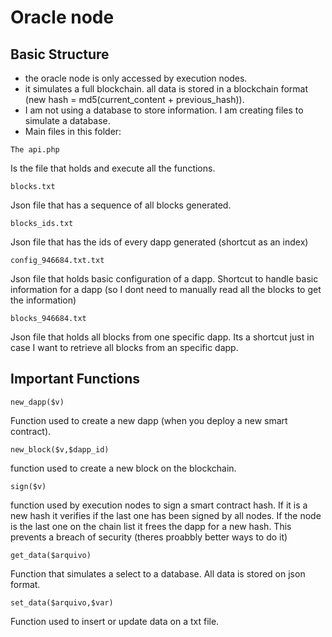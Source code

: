 # Oracle node

## Basic Structure

- the oracle node is only accessed by execution nodes.
- it simulates a full blockchain. all data is stored in a blockchain format (new hash = md5(current_content + previous_hash)). 
- I am not using a database to store information. I am creating files to simulate a database.
- Main files in this folder:

```
The api.php
``` 
Is the file that holds and execute all the functions.

```
blocks.txt
```
Json file that has a sequence of all blocks generated. 

```
blocks_ids.txt
```
Json file that has the ids of every dapp generated (shortcut as an index)

```
config_946684.txt.txt
```
Json file that holds basic configuration of a dapp. Shortcut to handle basic information for a dapp (so I dont need to manually read all the blocks to get the information)

```
blocks_946684.txt
```
Json file that holds all blocks from one specific dapp. Its a shortcut just in case I want to retrieve all blocks from an specific dapp.


## Important Functions

```
new_dapp($v)
```

Function used to create a new dapp (when you deploy a new smart contract).

```
new_block($v,$dapp_id)
```

function used to create a new block on the blockchain.

```
sign($v)
```

function used by execution nodes to sign a smart contract hash.
If it is a new hash it verifies if the last one has been signed by all nodes.
If the node is the last one on the chain list it frees the dapp for a new hash.
This prevents a breach of security (theres proabbly better ways to do it)

```
get_data($arquivo)
```

Function that simulates a select to a database.
All data is stored on json format.

```
set_data($arquivo,$var)
```

Function used to insert or update data on a txt file.




